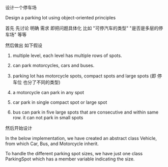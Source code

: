设计一个停车场


Design a parking lot using object-oriented principles


首先 先讨论 明确 需求  即把问题具体化
	比如 "可停汽车的类型" "是否是多层的停车场" 等等

然后做出 如下假设

1. multiple level, each level has multiple rows of spots.

2. can park motorcycles, cars and buses.

3. parking lot has motorcycle spots, compact spots and large spots (即 停车位 也分了不同的类型)

4. a motorcycle can park in any spot

5. car park in single compact spot or large spot

6. bus can park in five large spots that are consecutive and within same row. it can not park in small spots




然后开始设计

In the below implementation, we have created an abstract class Vehicle, 
	from which Car, Bus, and Motorcycle inherit.

To handle the different parking spot sizes, we have just one class ParkingSpot 
	which has a member variable indicating the size.










